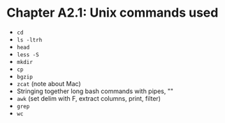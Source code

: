 # Chapter A2.1: Unix commands used

* `cd`
* `ls -ltrh`
* `head`
* `less -S`
* `mkdir`
* `cp`
* `bgzip`
* `zcat` (note about Mac)
* Stringing together long bash commands with pipes, "\"
* `awk` (set delim with F, extract columns, print, filter)
* `grep`
* `wc`